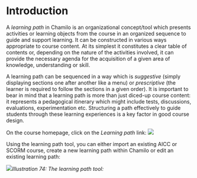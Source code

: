 # Introduction

A _learning path_ in Chamilo is an organizational concept/tool which presents activities or learning objects from the course in an organized sequence to guide and support learning. It can be constructed in various ways appropriate to course content. At its simplest it constitutes a clear table of contents or, depending on the nature of the activities involved, it can provide the necessary agenda for the acquisition of a given area of knowledge, understanding or skill.

A learning path can be sequenced in a way which is _suggestive_ \(simply displaying sections one after another like a menu\) or _prescriptive_ \(the learner is required to follow the sections in a given order\). It is important to bear in mind that a learning path is more than just diced-up course content: it represents a pedagogical itinerary which might include tests, discussions, evaluations, experimentation etc. Structuring a path effectively to guide students through these learning experiences is a key factor in good course design.

On the course homepage, click on the _Learning path_ link: ![](../../.gitbook/assets/graphics18.png)

Using the learning path tool, you can either import an existing AICC or SCORM course, create a new learning path within Chamilo or edit an existing learning path:

![](../../.gitbook/assets/graphics7.png)_Illustration 74: The learning path tool:_

